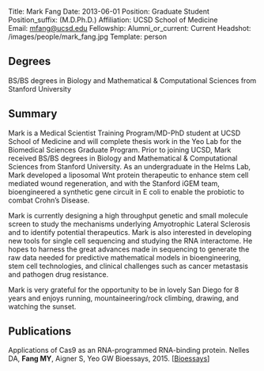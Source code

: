 Title: Mark Fang
Date: 2013-06-01
Position: Graduate Student
Position_suffix: (M.D.Ph.D.)
Affiliation: UCSD School of Medicine       
Email: mfang@ucsd.edu
Fellowship:
Alumni_or_current: Current
Headshot: /images/people/mark_fang.jpg
Template: person
<!-- Status: draft -->

## Degrees

BS/BS degrees in Biology and Mathematical & Computational Sciences from Stanford University<br>

## Summary

Mark is a Medical Scientist Training Program/MD-PhD student at UCSD School of Medicine and will complete thesis work in the Yeo Lab for the Biomedical Sciences Graduate Program.  Prior to joining UCSD, Mark received BS/BS degrees in Biology and Mathematical & Computational Sciences from Stanford University.  As an undergraduate in the Helms Lab, Mark developed a liposomal Wnt protein therapeutic to enhance stem cell mediated wound regeneration, and with the Stanford iGEM team, bioengineered a synthetic gene circuit in E coli to enable the probiotic to combat Crohn’s Disease.

Mark is currently designing a high throughput genetic and small molecule screen to study the mechanisms underlying Amyotrophic Lateral Sclerosis and to identify potential therapeutics.  Mark is also interested in developing new tools for single cell sequencing and studying the RNA interactome.  He hopes to harness the great advances made in sequencing to generate the raw data needed for predictive mathematical models in bioengineering, stem cell technologies, and clinical challenges such as cancer metastasis and pathogen drug resistance.

Mark is very grateful for the opportunity to be in lovely San Diego for 8 years and enjoys running, mountaineering/rock climbing, drawing, and watching the sunset.

## Publications
Applications of Cas9 as an RNA-programmed RNA-binding protein. Nelles DA, **Fang MY**, Aigner S, Yeo GW
Bioessays, 2015. [[Bioessays](http://onlinelibrary.wiley.com/resolve/doi?DOI=10.1002/bies.201500001)]
